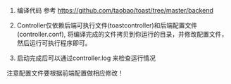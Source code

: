 1. 编译代码
  参考 https://github.com/taobao/toast/tree/master/backend
2. Controller仅依赖后端可执行文件(toastcontroller)和后端配置文件(controller.conf), 将编译完成的文件拷贝到你运行的目录，并修改配置文件，然后运行可执行程序即可。

3. 启动完成后可以通过controller.log 来检查运行情况

注意配置文件要根据前端配置做相应修改！

